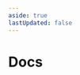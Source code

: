 ```yaml
---
aside: true
lastUpdated: false
---
```


<script setup>
import BlogList from './BlogList.vue'
</script>

# Docs

<BlogList />
